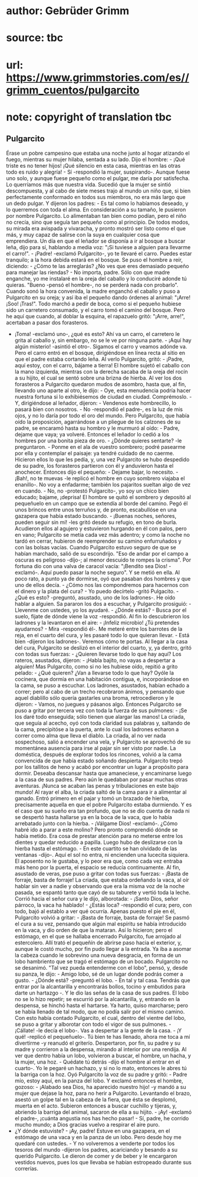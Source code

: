 # author: Gebrüder Grimm
# source: tbc
# url: https://www.grimmstories.com/es//grimm_cuentos/pulgarcito
# note: copyright of translation tbc

## Pulgarcito 

Érase un pobre campesino que estaba una noche junto al hogar atizando el
fuego, mientras su mujer hilaba, sentada a su lado.
Dijo el hombre: - ¡Qué triste es no tener hijos! ¡Qué silencio en esta
casa, mientras en las otras todo es ruido y alegría! - Sí -respondió la
mujer, suspirando-. Aunque fuese uno solo, y aunque fuese pequeño como
el pulgar, me daría por satisfecha. Lo querríamos más que nuestra vida.
Sucedió que la mujer se sintió descompuesta, y al cabo de siete meses
trajo al mundo un niño que, si bien perfectamente conformado en todos
sus miembros, no era más largo que un dedo pulgar.
Y dijeron los padres: - Es tal como lo habíamos deseado, y lo querremos
con toda el alma. En consideración a su tamaño, le pusieron por nombre
Pulgarcito. Lo alimentaban tan bien como podían, pero el niño no crecía,
sino que seguía tan pequeño como al principio. De todos modos, su mirada
era avispada y vivaracha, y pronto mostró ser listo como el que más, y
muy capaz de salirse con la suya en cualquier cosa que emprendiera.
Un día en que el leñador se disponía a ir al bosque a buscar leña, dijo
para sí, hablando a media voz: "¡Si tuviese a alguien para llevarme el
carro!". - ¡Padre! -exclamó Pulgarcito-, yo te llevaré el carro. Puedes
estar tranquilo; a la hora debida estará en el bosque. Se puso el hombre
a reír, diciendo: - ¿Cómo te las arreglarás? ¿No ves que eres demasiado
pequeño para manejar las riendas? - No importa, padre. Sólo con que
madre enganche, yo me instalaré en la oreja del caballo y lo conduciré
adonde tú quieras. "Bueno -pensó el hombre-, no se perderá nada con
probarlo".
Cuando sonó la hora convenida, la madre enganchó el caballo y puso a
Pulgarcito en su oreja; y así iba el pequeño dando órdenes al animal:
"¡Arre! ¡Soo! ¡Tras!". Todo marchó a pedir de boca, como si el pequeño
hubiese sido un carretero consumado, y el carro tomó el camino del
bosque. Pero he aquí que cuando, al doblar la esquina, el rapazuelo
gritó: "¡Arre, arre!", acertaban a pasar dos forasteros.
- ¡Toma! -exclamó uno-, ¿qué es esto? Ahí va un carro, el carretero le
grita al caballo y, sin embargo, no se le ve por ninguna parte. - ¡Aquí
hay algún misterio! -asintió el otro-. Sigamos el carro y veamos adónde
va. Pero el carro entró en el bosque, dirigiéndose en línea recta al
sitio en que el padre estaba cortando leña.
Al verlo Pulgarcito, gritó: - ¡Padre, aquí estoy, con el carro, bájame a
tierra! El hombre sujetó el caballo con la mano izquierda, mientras con
la derecha sacaba de la oreja del rocín a su hijito, el cual se sentó
sobre una brizna de hierba. Al ver los dos forasteros a Pulgarcito
quedaron mudos de asombro, hasta que, al fin, llevando uno aparte al
otro, le dijo: - Oye, esta menudencia podría hacer nuestra fortuna si lo
exhibiésemos de ciudad en ciudad. Comprémoslo. -Y, dirigiéndose al
leñador, dijeron: - Vendenos este hombrecillo, lo pasará bien con
nosotros. - No -respondió el padre-, es la luz de mis ojos, y no lo
daría por todo el oro del mundo.
Pero Pulgarcito, que había oído la proposición, agarrándose a un pliegue
de los calzones de su padre, se encaramó hasta su hombro y le murmuró al
oído: - Padre, dejame que vaya; ya volveré. Entonces el leñador lo cedió
a los hombres por una bonita pieza de oro. - ¿Dónde quieres sentarte?
-le preguntaron. - Ponme en el ala de vuestro sombrero; podré pasearme
por ella y contemplar el paisaje: ya tendré cuidado de no caerme.
Hicieron ellos lo que les pedía, y, una vez Pulgarcito se hubo despedido
de su padre, los forasteros partieron con él y anduvieron hasta el
anochecer. Entonces dijo el pequeño: - Dejame bajar, lo necesito. -
¡Bah!, no te muevas -le replicó el hombre en cuyo sombrero viajaba el
enanillo-. No voy a enfadarme; también los pajaritos sueltan algo de vez
en cuando. - No, no -protestó Pulgarcito-, yo soy un chico bien educado;
bajame, ¡deprisa! El hombre se quitó el sombrero y depositó al
pequeñuelo en un campo que se extendía al borde del camino. Pegó él unos
brincos entre unos terruños y, de pronto, escabullóse en una gazapera
que había estado buscando. - ¡Buenas noches, señores, pueden seguir sin
mí! -les gritó desde su refugio, en tono de burla. Acudieron ellos al
agujero y estuvieron hurgando en él con palos, pero en vano; Pulgarcito
se metía cada vez más adentro; y como la noche no tardó en cerrar,
hubieron de reemprender su camino enfurruñados y con las bolsas vacías.
Cuando Pulgarcito estuvo seguro de que se habían marchado, salió de su
escondrijo. "Eso de andar por el campo a oscuras es peligroso -díjo-;
al menor descuido te rompes la crisma". Por fortuna dio con una valva
de caracol vacía: "¡Bendito sea Dios! -exclamó-. Aquí puedo pasar la
noche seguro". Y se metió en ella. Al poco rato, a punto ya de
dormirse, oyó que pasaban dos hombres y que uno de ellos decía. - ¿Cómo
nos las compondremos para hacernos con el dinero y la plata del cura? -
Yo puedo decírtelo -gritó Pulgacito. - ¿Qué es esto? -preguntó,
asustado, uno de los ladrones-. He oído hablar a alguien. Sa pararon los
dos a escuchar, y Pulgarcito prosiguió: -Llevenme con ustedes, yo los
ayudaré. - ¿Dónde estás? - Busca por el suelo, fijate de dónde viene la
voz -respondió. Al fin lo descubrieron los ladrones y la levantaron en
el aire: - ¡Infeliz microbio! ¿Tú pretendes ayudarnos? - Mira -respondió
él-. Me meteré entre los barrotes de la reja, en el cuarto del cura, y
les pasaré todo lo que quieran llevar. - Está bien -dijeron los
ladrones-. Veremos cómo te portas. Al llegar a la casa del cura,
Pulgarcito se deslizó en el interior del cuarto, y, ya dentro, gritó con
todas sus fuerzas: - ¿Quieren llevarse todo lo que hay aquí? Los
rateros, asustados, dijeron: - ¡Habla bajito, no vayas a despertar a
alguien!
Mas Pulgarcito, como si no les hubiese oído, repitió a grito pelado: -
¿Qué quieren? ¿Van a llevarse todo lo que hay? Oyóle la cocinera, que
dormía en una habitación contigua, e, incorporándose en la cama, se puso
a escuchar. Los ladrones, asustados, habían echado a correr; pero al
cabo de un trecho recobraron ánimos, y pensando que aquel diablillo sólo
quería gastarles una broma, retrocedieron y le dijeron: - Vamos, no
juegues y pásanos algo.
Entonces Pulgarcito se puso a gritar por tercera vez con toda la fuerza
de sus pulmones: - ¡Se los daré todo enseguida; sólo tienen que alargar
las manos! La criada, que seguía al acecho, oyó con toda claridad sus
palabras y, saltando de la cama, precipitóse a la puerta, ante lo cual
los ladrones echaron a correr como alma que lleva el diablo.
La criada, al no ver nada sospechoso, salió a encender una vela, y
Pulgarcito se aprovechó de su momentánea ausencia para irse al pajar sin
ser visto por nadie. La doméstica, después de explorar todos los
rincones, volvió a la cama convencida de que había estado soñando
despierta.
Pulgarcito trepó por los tallitos de heno y acabó por encontrar un lugar
a propósito para dormir. Deseaba descansar hasta que amaneciese, y
encaminarse luego a la casa de sus padres.
Pero aún le quedaban por pasar muchas otras aventuras. ¡Nunca se acaban
las penas y tribulaciones en este bajo mundo! Al rayar el alba, la
criada saltó de la cama para ir a alimentar al ganado. Entró primero en
el pajar y tomó un brazado de hierba, precisamente aquella en que el
pobre Pulgarcito estaba durmiendo.
Y es el caso que su sueño era tan profundo, que no se dio cuenta de nada
ni se despertó hasta hallarse ya en la boca de la vaca, que lo había
arrebatado junto con la hierba. - ¡Válgame Dios! -exclamó-. ¿Cómo habré
ido a parar a este molino? Pero pronto comprendió dónde se había metido.
Era cosa de prestar atención para no meterse entre los dientes y quedar
reducido a papilla. Luego hubo de deslizarse con la hierba hasta el
estómago. - En este cuartito se han olvidado de las ventanas -dijo-.
Aquí el sol no entra, ni encienden una lucecita siquiera. El aposento no
le gustaba, y lo peor era que, como cada vez entraba más heno por la
puerta, el espacio se reducía continuamente. Al fin, asustado de veras,
pse puso a gritar con todas sus fuerzas: - ¡Basta de forraje, basta de
forraje! La criada, que estaba ordeñando la vaca, al oír hablar sin ver
a nadie y observando que era la misma voz de la noche pasada, se espantó
tanto que cayó de su taburete y vertió toda la leche.
Corrió hacia el señor cura y le dijo, alborotada: - ¡Santo Dios, señor
párroco, la vaca ha hablado! - ¿Estás loca? -respondió el cura; pero,
con todo, bajó al establo a ver qué ocurría. Apenas puesto el pie en él,
Pulgarcito volvió a gritar: - ¡Basta de forraje, basta de forraje! Se
pasmó el cura a su vez, pensando que algún mal espíritu se había
introducido en la vaca, y dio orden de que la mataran. Así lo hicieron;
pero el estómago, en el que se hallaba encerrado Pulgarcito, fue
arrojado al estercolero.
Allí trató el pequeñín de abrirse paso hacia el exterior, y, aunque le
costó mucho, por fin pudo llegar a la entrada. Ya iba a asomar la cabeza
cuando le sobrevino una nueva desgracia, en forma de un lobo hambriento
que se tragó el estómago de un bocado. Pulgarcito no se desanimó. "Tal
vez pueda entenderme con el lobo", pensó, y, desde su panza, le dijo: -
Amigo lobo, sé de un lugar donde podrás comer a gusto. - ¿Dónde está?
-preguntó el lobo. - En tal y tal casa. Tendrás que entrar por la
alcantarilla y encontrarás bollos, tocino y embutidos para darte un
hartazgo -. Y le dio las señas de la casa de sus padres. El lobo no se
lo hizo repetir; se escurrió por la alcantarilla, y, entrando en la
despensa, se hinchó hasta el hartarse. Ya harto, quiso marcharse; pero
se había llenado de tal modo, que no podía salir por el mismo camino.
Con esto había contado Pulgarcito, el cual, dentro del vientre del lobo,
se puso a gritar y alborotar con todo el vigor de sus pulmones. -
¡Cállate! -le decía el lobo-. Vas a despertar a la gente de la casa. -
¡Y qué! -replicó el pequeñuelo-. Tú bien te has llenado, ahora me toca a
mí divertirme -y reanudó el griterío. Despertaron, por fin, su padre y
su madre y corrieron a la despensa, mirando al interior por una rendija.
Al ver que dentro había un lobo, volvieron a buscar, el hombre, un
hacha, y la mujer, una hoz. - Quédate tú detrás -dijo el hombre al
entrar en el cuarto-. Yo le pegaré un hachazo, y si no lo mato, entonces
le abres tú la barriga con la hoz. Oyó Pulgarcito la voz de su padre y
gritó: - Padre mío, estoy aquí, en la panza del lobo. Y exclamó entonces
el hombre, gozoso: - ¡Alabado sea Dios, ha aparecido nuestro hijo! -y
mandó a su mujer que dejase la hoz, para no herir a Pulgarcito.
Levantando el brazo, asestó un golpe tal en la cabeza de la fiera, que
ésta se desplomó, muerta en el acto. Subieron entonces a buscar cuchillo
y tijeras, y, abriendo la barriga del animal, sacaron de ella a su
hijito. - ¡Ay! -exclamó el padre-, ¡cuánta angustia nos has hecho
pasar! - Sí, padre, he corrido mucho mundo; a Dios gracias vuelvo a
respirar el aire puro.
- ¿Y dónde estuviste? - ¡Ay, padre! Estuve en una gazapera, en el
estómago de una vaca y en la panza de un lobo. Pero desde hoy me quedaré
con ustedes. - Y no volveremos a venderte por todos los tesoros del
mundo -dijeron los padres, acariciando y besando a su querido
Pulgarcito. Le dieron de comer y de beber y le encargaron vestidos
nuevos, pues los que llevaba se habían estropeado durante sus correrías.
